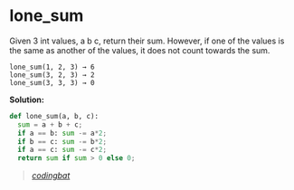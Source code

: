 # lone_sum

Given 3 int values, a b c, return their sum. However, if one of the values is the same as another of the values, it does not count towards the sum.

```
lone_sum(1, 2, 3) → 6
lone_sum(3, 2, 3) → 2
lone_sum(3, 3, 3) → 0
```

**Solution:**

```python
def lone_sum(a, b, c):
  sum = a + b + c;
  if a == b: sum -= a*2;
  if b == c: sum -= b*2;
  if a == c: sum -= c*2;
  return sum if sum > 0 else 0;
```

> _[codingbat](https://codingbat.com/prob/p143951)_